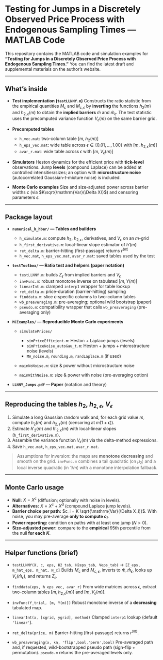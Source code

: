 # Testing for Jumps in a Discretely Observed Price Process with Endogenous Sampling Times — MATLAB Code

This repository contains the MATLAB code and simulation examples for **“Testing for Jumps in a Discretely Observed Price Process with Endogenous Sampling Times.”**
You can find the latest draft and supplemental materials on the author’s website.

---

## What’s inside

* **Test implementation (`testLLNNY.m`)**
  Constructs the ratio statistic from the empirical quantities $M_{c}$ and $M_{c,\epsilon}$ by **inverting** the functions $h_{2}(m)$ and $h_{2,\epsilon}(m)$ to obtain the **implied barriers** $\widehat m$ and $\widehat m_{\epsilon}$. The test statistic uses the precomputed variance function $V_{\epsilon}(m)$ on the same barrier grid.

* **Precomputed tables**

  * `h_vec.mat`: two-column table $[m,\; h_{2}(m)]$
  * `h_eps_vec.mat`: wide table across $\epsilon \in \{0.01,\ldots,1.00\}$ with $[m,\; h_{2,\epsilon}(m)]$
  * `avar_r.mat`: wide table across $\epsilon$ with $[m,\; V_{\epsilon}(m)]$

* **Simulators**
  Heston dynamics for the efficient price with **tick-level** observations. Jump **levels** (compound Laplace) can be added at controlled intensities/sizes; an option with **microstructure noise** (autocorrelated Gaussian-$t$-mixture noise) is included.

* **Monte Carlo examples**
  Size and size-adjusted power across barrier widths $c$ (via $K\sqrt{\mathrm{Var}(\Delta X)}$) and censoring parameters $\epsilon$.

---

## Package layout

* **`numerical_h_hbar/` — Tables and builders**

  * `h_simulate.m`: compute $h_{2}$, $h_{2,\epsilon}$, derivatives, and $V_{\epsilon}$ on an $m$-grid
  * `h_first_derivative.m`: local-linear slope estimator of $h'(m)$
  * `ret_delta.m`: barrier-hitting (first-passage) returns $r^{(m)}$
  * `h_vec.mat`, `h_eps_vec.mat`, `avar_r.mat`: saved tables used by the test

* **`testToolbox/` — Ratio test and helpers (paper notation)**

  * `testLLNNY.m`: builds $Z_{\epsilon}$ from implied barriers and $V_{\epsilon}$
  * `invFunc.m`: robust monotone inverse on tabulated $[m, Y(m)]$
  * `linearInt.m`: clamped `interp1` wrapper for table lookup
  * `ret_delta.m`: price-duration (barrier-hitting) sampling
  * `finddata.m`: slice $\epsilon$-specific columns to two-column tables
  * `wb_preaveraging.m`: pre-averaging; optional wild bootstrap (paper)
  * `pseudo.m`: compatibility wrapper that calls `wb_preaveraging` (pre-averaging only)

* **`MCExamples/` — Reproducible Monte Carlo experiments**

  * `simulatePrices/`

    * `simPriceEfficient.m`: Heston + Laplace jumps (levels)
    * `simPriceNoise_autoGau_t.m`: Heston + jumps + microstructure noise (levels)
    * `MA_noise.m`, `rounding.m`, `randLaplace.m` (if used)
  * `mainNoNoise.m`: size & power without microstructure noise
  * `mainWithNoise.m`: size & power with noise (pre-averaging option)

* **`LLNNY_Jumps.pdf` — Paper** (notation and theory)

---

## Reproducing the tables $h_{2}$, $h_{2,\epsilon}$, $V_{\epsilon}$

1. Simulate a long Gaussian random walk and, for each grid value $m$, compute $h_{2}(m)$ and $h_{2,\epsilon}(m)$ (censoring at $m(1+\epsilon)$).
2. Estimate $h'_{2}(m)$ and $h'_{2,\epsilon}(m)$ with local-linear slopes (`h_first_derivative.m`).
3. Assemble the variance function $V_{\epsilon}(m)$ via the delta-method expressions.
4. Save `h_vec.mat`, `h_eps_vec.mat`, `avar_r.mat`.

> Assumptions for inversion: the maps are **monotone decreasing** and smooth on the grid. `invFunc.m` combines a tail quadratic (on $\mu_2$) and a local inverse quadratic (in $1/m$) with a monotone interpolation fallback.

---

## Monte Carlo usage

* **Null:** $X = X^{c}$ (diffusion; optionally with noise in levels).
* **Alternatives:** $X = X^{c} + X^{d}$ (compound Laplace jump levels).
* **Barrier choice per path:** $c_i = K \sqrt{\mathrm{Var}(\Delta X_i)}$. With noise, you may pre-average **only to compute $c_i$**.
* **Power reporting:** condition on paths with at least one jump ($N>0$).
* **Size-adjusted power:** compare to the **empirical** 95th percentile from the null **for each $K$**.

---

## Helper functions (brief)

* `testLLNNY(X, c, eps, H2_tab, H2eps_tab, Veps_tab)` → `[Z_eps, m_hat_eps, m_hat, N_c]`
  Builds $M_c$ and $M_{c,\epsilon}$, inverts to $\widehat m,\widehat m_{\epsilon}$, looks up $V_{\epsilon}(\widehat m_{\epsilon})$, and returns $Z_{\epsilon}$.

* `finddata(eps, h_eps_vec, avar_r)`
  From wide matrices across $\epsilon$, extract two-column tables $[m, h_{2,\epsilon}(m)]$ and $[m, V_{\epsilon}(m)]$.

* `invFunc(Y_trial, [m, Y(m)])`
  Robust monotone inverse of a **decreasing** tabulated map.

* `linearInt(x, [xgrid, ygrid], method)`
  Clamped `interp1` lookup (default `'linear'`).

* `ret_delta(price, m)`
  Barrier-hitting (first-passage) returns $r^{(m)}$.

* `wb_preaveraging(x, kn, 'flip',bool,'perm',bool)`
  Pre-averaged path and, if requested, wild-bootstrapped pseudo path (sign-flip + permutation).
  `pseudo.m` returns the pre-averaged levels only.
